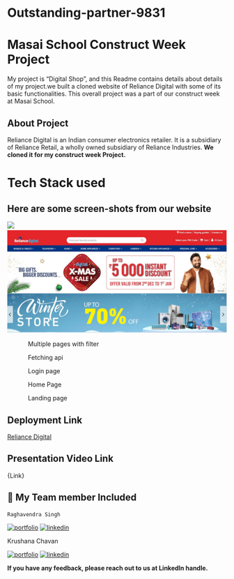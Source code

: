 # Outstanding-partner-9831
# Masai School Construct Week Project
My project is “Digital Shop”, and this Readme contains details about details of my project.we built a cloned website of Reliance Digital with some of its basic functionalities. This overall project was a part of our construct week at Masai School.
## About Project
Reliance Digital is an Indian consumer electronics retailer. It is a subsidiary of Reliance Retail, a wholly owned subsidiary of Reliance Industries.
<b> We cloned it for my construct week Project. </b>
<h1>Tech Stack used</h1>
<h2>Here are some screen-shots from our website</h2>

<img src="https://searchlogovector.com/wp-content/uploads/2020/04/reliance-digital-logo-vector.png"/>


<img src= "https://github.com/raghavendra7992/outstanding-partner-9831/blob/master/reliance-d/src/AdminDashBoard/icons/Reliance%20Digital%20Project.jpg?raw=true"/>
<ol>
<ul>Multiple pages with filter</ul>
  <ul></ul>
<ul>Fetching api</ul>
<ul>Login page</ul>
<ul>Home Page </ul>
<ul>Landing page</ul>
</ol>

## Deployment Link
<a href="https://digital-shopping.netlify.app/">Reliance Digital</a>
## Presentation Video Link
{Link}
## 🔗 My Team member Included

    Raghavendra Singh
[![portfolio](https://img.shields.io/badge/my_portfolio-000?style=for-the-badge&logo=ko-fi&logoColor=white)](https://github.com/raghavendra7992)
[![linkedin](https://img.shields.io/badge/linkedin-0A66C2?style=for-the-badge&logo=linkedin&logoColor=white)](https://www.linkedin.com/in/raghavendra-singh-792716180/)
   
   Krushana Chavan
   
[![portfolio](https://img.shields.io/badge/my_portfolio-000?style=for-the-badge&logo=ko-fi&logoColor=white)](https://krushana-chavan.github.io/)
[![linkedin](https://img.shields.io/badge/linkedin-0A66C2?style=for-the-badge&logo=linkedin&logoColor=white)](https://www.linkedin.com/in/krushana-chavan-25087822b/)


<b>If you have any feedback, please reach out to us at LinkedIn handle.</b>
